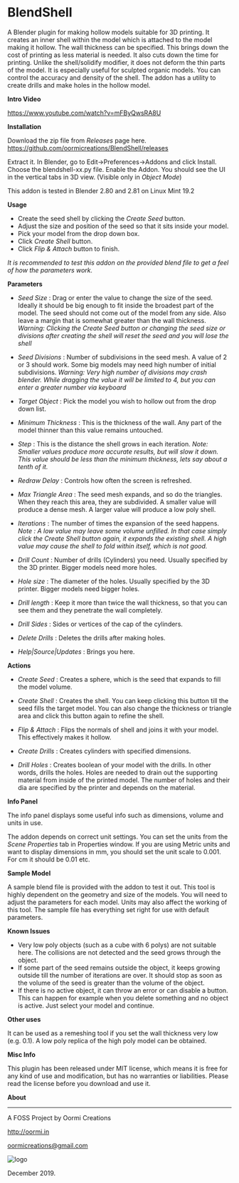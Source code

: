 # BlendShell
A Blender plugin for making hollow models suitable for 3D printing.
It creates an inner shell within the model which is attached to the model making it hollow. The wall thickness can be specified. This brings down the cost of printing as less material is needed. It also cuts down the time for printing. Unlike the shell/solidify modifier, it does not deform the thin parts of the model. It is especially useful for sculpted organic models.
You can control the accuracy and density of the shell.
The addon has a utility to create drills and make holes in the hollow model.

**Intro Video**

https://www.youtube.com/watch?v=mFByQwsRA8U


**Installation**

Download the zip file from *Releases* page here. 
https://github.com/oormicreations/BlendShell/releases

Extract it. In Blender, go to Edit->Preferences->Addons and click Install. Choose the blendshell-xx.py file. Enable the Addon. You should see the UI in the vertical tabs in 3D view. (Visible only in *Object Mode*)

This addon is tested in Blender 2.80 and 2.81 on Linux Mint 19.2

**Usage**

* Create the seed shell by clicking the *Create Seed* button.
* Adjust the size and position of the seed so that it sits inside your model.
* Pick your model from the drop down box.
* Click *Create Shell* button.
* Click *Flip & Attach* button to finish.

*It is recommended to test this addon on the provided blend file to get a feel of how the parameters work.*

**Parameters**

* *Seed Size* : Drag or enter the value to change the size of the seed. Ideally it should be big enough to fit inside the broadest part of the model. The seed should not come out of the model from any side. Also leave a margin that is somewhat greater than the wall thickness.
*Warning: Clicking the Create Seed button or changing the seed size or divisions after creating the shell will reset the seed and you will lose the shell*

* *Seed Divisions* : Number of subdivisions in the seed mesh. A value of 2 or 3 should work. Some big models may need high number of initial subdivisions.
*Warning: Very high number of divisions may crash blender. While dragging the value it will be limited to 4, but you can enter a greater number via keyboard*

* *Target Object* : Pick the model you wish to hollow out from the drop down list.

* *Minimum Thickness* : This is the thickness of the wall. Any part of the model thinner than this value remains untouched.

* *Step* : This is the distance the shell grows in each iteration.
*Note: Smaller values produce more accurate results, but will slow it down. This value should be less than the minimum thickness, lets say about a tenth of it.*

* *Redraw Delay* : Controls how often the screen is refreshed.

* *Max Triangle Area* : The seed mesh expands, and so do the triangles. When they reach this area, they are subdivided. A smaller value will produce a dense mesh. A larger value will produce a low poly shell.

* *Iterations* : The number of times the expansion of the seed happens. 
*Note : A low value may leave some volume unfilled. In that case simply click the *Create Shell* button again, it expands the existing shell. A high value may cause the shell to fold within itself, which is not good.*

* *Drill Count* : Number of drills (Cylinders) you need. Usually specified by the 3D printer. Bigger models need more holes.

* *Hole size* : The diameter of the holes. Usually specified by the 3D printer. Bigger models need bigger holes.

* *Drill length* : Keep it more than twice the wall thickness, so that you can see them and they penetrate the wall completely.

* *Drill Sides* : Sides or vertices of the cap of the cylinders. 

* *Delete Drills* : Deletes the drills after making holes.

* *Help|Source|Updates* : Brings you here.


**Actions**

* *Create Seed* : Creates a sphere, which is the seed that expands to fill the model volume.

* *Create Shell* : Creates the shell. You can keep clicking this button till the seed fills the target model. You can also change the thickness or triangle area and click this button again to refine the shell.

* *Flip & Attach* : Flips the normals of shell and joins it with your model. This effectively makes it hollow.

* *Create Drills* : Creates cylinders with specified dimensions.

* *Drill Holes* : Creates boolean of your model with the drills. In other words, drills the holes. Holes are needed to drain out the supporting material from inside of the printed model. The number of holes and their dia are specified by the printer and depends on the material.

**Info Panel**

The info panel displays some useful info such as dimensions, volume and units in use.

The addon depends on correct unit settings. You can set the units from the *Scene Properties* tab in Properties window. If you are using Metric units and want to display dimensions in mm, you should set the unit scale to 0.001. For cm it should be 0.01 etc.

**Sample Model**

A sample blend file is provided with the addon to test it out. This tool is highly dependent on the geometry and size of the models. You will need to adjust the parameters for each model. Units may also affect the working of this tool. The sample file has everything set right for use with default parameters.

**Known Issues**

* Very low poly objects (such as a cube with 6 polys) are not suitable here. The collisions are not detected and the seed grows through the object.
* If some part of the seed remains outside the object, it keeps growing outside till the number of iterations are over. It should stop as soon as the volume of the seed is greater than the volume of the object.
* If there is no active object, it can throw an error or can disable a button. This can happen for example when you delete something and no object is active. Just select your model and continue.

**Other uses**

It can be used as a remeshing tool if you set the wall thickness very low (e.g. 0.1). A low poly replica of the high poly model can be obtained.

**Misc Info**

This plugin has been released under MIT license, which means it is free for any kind of use and modification, but has no warranties or liabilities. Please read the license before you download and use it. 

**About**


---

A FOSS Project by Oormi Creations

http://oormi.in

oormicreations@gmail.com


![logo](https://oormi.in/software/cbp/images/OormiLogo.png)

December 2019.
